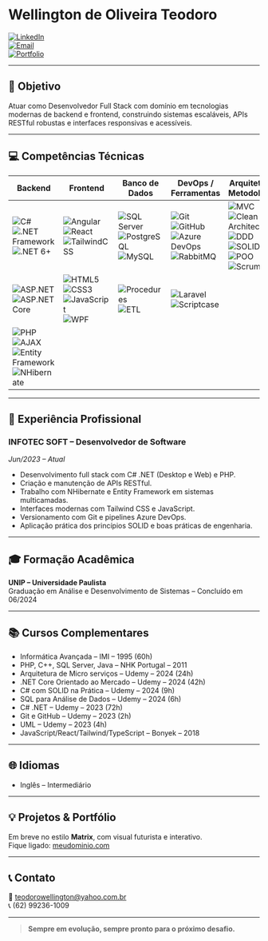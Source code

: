 # Wellington de Oliveira Teodoro

[![LinkedIn](https://img.shields.io/badge/LinkedIn-Wellington-blue?style=flat-square&logo=linkedin)](https://www.linkedin.com/in/wellingtonteodoro)  
[![Email](https://img.shields.io/badge/Email-teodorowellington@yahoo.com.br-red?style=flat-square&logo=gmail)](mailto:teodorowellington@yahoo.com.br)  
[![Portfolio](https://img.shields.io/badge/Portfolio-Wellington-green?style=flat-square&logo=ghost)](https://meudominio.com)  

---

## 🚀 Objetivo

Atuar como Desenvolvedor Full Stack com domínio em tecnologias modernas de backend e frontend, construindo sistemas escaláveis, APIs RESTful robustas e interfaces responsivas e acessíveis.  

---

## 💻 Competências Técnicas

| Backend                                                                                                                                               | Frontend                                                                                                                              | Banco de Dados                                                                                                                                                                  | DevOps / Ferramentas                                                                                                                                                                | Arquitetura e Metodologias                                                                                                          |
|-------------------------------------------------------------------------------------------------------------------------------------------------------|---------------------------------------------------------------------------------------------------------------------------------------|-------------------------------------------------------------------------------------------------------------------------------------------------------------------------------|------------------------------------------------------------------------------------------------------------------------------------------------------------------------------------|------------------------------------------------------------------------------------------------------------------------------------|
| ![C#](https://img.shields.io/badge/C%23-239120?style=flat-square&logo=c-sharp&logoColor=white) ![.NET Framework](https://img.shields.io/badge/.NET%20Framework-512BD4?style=flat-square&logo=dotnet&logoColor=white) ![.NET 6+](https://img.shields.io/badge/.NET%206+-512BD4?style=flat-square&logo=dotnet&logoColor=white) | ![Angular](https://img.shields.io/badge/Angular-DD0031?style=flat-square&logo=angular&logoColor=white) ![React](https://img.shields.io/badge/React-61DAFB?style=flat-square&logo=react&logoColor=black) ![TailwindCSS](https://img.shields.io/badge/Tailwind_CSS-06B6D4?style=flat-square&logo=tailwind-css&logoColor=white) | ![SQL Server](https://img.shields.io/badge/SQL%20Server-CC2927?style=flat-square&logo=microsoft-sql-server&logoColor=white) ![PostgreSQL](https://img.shields.io/badge/PostgreSQL-4169E1?style=flat-square&logo=postgresql&logoColor=white) ![MySQL](https://img.shields.io/badge/MySQL-4479A1?style=flat-square&logo=mysql&logoColor=white) | ![Git](https://img.shields.io/badge/Git-F05032?style=flat-square&logo=git&logoColor=white) ![GitHub](https://img.shields.io/badge/GitHub-181717?style=flat-square&logo=github&logoColor=white) ![Azure DevOps](https://img.shields.io/badge/Azure_DevOps-0078D7?style=flat-square&logo=azure-devops&logoColor=white) ![RabbitMQ](https://img.shields.io/badge/RabbitMQ-FF6600?style=flat-square&logo=rabbitmq&logoColor=white) | ![MVC](https://img.shields.io/badge/MVC-000000?style=flat-square) ![Clean Architecture](https://img.shields.io/badge/Clean%20Architecture-000000?style=flat-square) ![DDD](https://img.shields.io/badge/DDD-000000?style=flat-square) ![SOLID](https://img.shields.io/badge/SOLID-000000?style=flat-square) ![POO](https://img.shields.io/badge/POO-000000?style=flat-square) ![Scrum](https://img.shields.io/badge/Scrum/Ágil-000000?style=flat-square) |
| ![ASP.NET](https://img.shields.io/badge/ASP.NET%20(Web%20Forms,%20MVC)-512BD4?style=flat-square&logo=dotnet&logoColor=white) ![ASP.NET Core](https://img.shields.io/badge/ASP.NET%20Core-512BD4?style=flat-square&logo=dotnet&logoColor=white) | ![HTML5](https://img.shields.io/badge/HTML5-E34F26?style=flat-square&logo=html5&logoColor=white) ![CSS3](https://img.shields.io/badge/CSS3-1572B6?style=flat-square&logo=css3&logoColor=white) ![JavaScript](https://img.shields.io/badge/JavaScript-F7DF1E?style=flat-square&logo=javascript&logoColor=black) ![WPF](https://img.shields.io/badge/WPF/XAML-512BD4?style=flat-square) | ![Procedures](https://img.shields.io/badge/Procedures-000000?style=flat-square) ![ETL](https://img.shields.io/badge/ETL-000000?style=flat-square)                                                                                                        | ![Laravel](https://img.shields.io/badge/Laravel-FF2D20?style=flat-square&logo=laravel&logoColor=white) ![Scriptcase](https://img.shields.io/badge/Scriptcase-000000?style=flat-square)                                  |                                                                                                                                    |
| ![PHP](https://img.shields.io/badge/PHP-777BB4?style=flat-square&logo=php&logoColor=white) ![AJAX](https://img.shields.io/badge/AJAX-000000?style=flat-square) ![Entity Framework](https://img.shields.io/badge/Entity%20Framework-512BD4?style=flat-square&logo=dotnet&logoColor=white) ![NHibernate](https://img.shields.io/badge/NHibernate-000000?style=flat-square) |                                                                                                                                       |                                                                                                                                                                               |                                                                                                                                                                                    |                                                                                                                                    |

---

## 🏢 Experiência Profissional

### INFOTEC SOFT – Desenvolvedor de Software  
*Jun/2023 – Atual*  

- Desenvolvimento full stack com C# .NET (Desktop e Web) e PHP.  
- Criação e manutenção de APIs RESTful.  
- Trabalho com NHibernate e Entity Framework em sistemas multicamadas.  
- Interfaces modernas com Tailwind CSS e JavaScript.  
- Versionamento com Git e pipelines Azure DevOps.  
- Aplicação prática dos princípios SOLID e boas práticas de engenharia.  

---

## 🎓 Formação Acadêmica

**UNIP – Universidade Paulista**  
Graduação em Análise e Desenvolvimento de Sistemas – Concluído em 06/2024  

---

## 📚 Cursos Complementares

- Informática Avançada – IMI – 1995 (60h)  
- PHP, C++, SQL Server, Java – NHK Portugal – 2011
- Arquitetura de Micro serviços – Udemy – 2024 (24h)  
- .NET Core Orientado ao Mercado – Udemy – 2024 (42h)  
- C# com SOLID na Prática – Udemy – 2024 (9h)  
- SQL para Análise de Dados – Udemy – 2024 (6h)  
- C# .NET – Udemy – 2023 (72h)  
- Git e GitHub – Udemy – 2023 (2h)  
- UML – Udemy – 2023 (4h) 
- JavaScript/React/Tailwind/TypeScript – Bonyek – 2018  

---

## 🌐 Idiomas

- Inglês – Intermediário  

---

## 💡 Projetos & Portfólio

Em breve no estilo **Matrix**, com visual futurista e interativo.  
Fique ligado: [meudominio.com](https://wot.com)  

---

## 📞 Contato

📧 teodorowellington@yahoo.com.br  
📞 (62) 99236-1009  

---

> **Sempre em evolução, sempre pronto para o próximo desafio.**  
